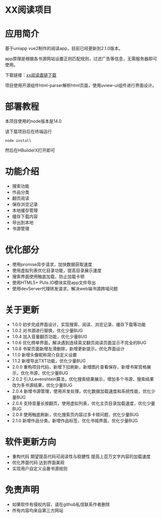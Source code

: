 # XX阅读项目

# 应用简介

基于uniapp vue2制作的阅读app，目前已经更新到2.1.0版本。

app原理是根据各书源网站设置正则匹配规则，过滤广告等信息，无需服务器即可使用。

下载链接：[xx阅读直链下载](https://github.com/imtwa/xxRead/releases/download/xxRead/xxRead.2.1.0.apk)

项目使用开源组件html-parser解析html页面，使用uview-ui组件进行界面设计。
# 部署教程

本项目使用的node版本是14.0

请下载项目后在终端运行

```
node install
```

然后在HBuilderX打开即可

# 功能介绍
- 搜索功能
- 作品分类
- 翻页阅读
- 保存浏览记录
- 本地缓存管理
- 缓存下载内容
- 导出到本地
- 书源管理

# 优化部分

- 使用promise异步请求，加快数据获取速度
- 使用虚拟列表优化目录功能，提高目录展示速度
- 搜索界面使用触底加载，防止加载卡顿
- 使用HTML5+ PUls.IO模块实现app文件导出
- 使用devServer代理转发请求，解决web端书源跨域问题

# 关于更新

- 1.0.0 初步完成界面设计，实现搜索、阅读、浏览记录、缓存下载等功能
- 1.0.2 对书源进行替换，优化少量BUG
- 1.0.4 加入音量翻页功能，优化少量BUG
- 1.0.6 优化榜单界面，解决遇到连续英文翻页阅读页面显示不完全的BUG
- 1.0.8 书架页面新增左滑删除，新增更新提示，优化界面设计
- 1.1.0 新增头像昵称简介自定义设置
- 1.1.2 新增导出TXT功能，优化少量BUG
- 2.0.0 重构项目代码，新增下拉刷新，新增图片查看保存，新增书架宫格展示，优化书源，优化少量BUG
- 2.0.2 引入Levenshtein算法，优化搜索结果展示，增加多个书源，搜索结果改为多书源结果，优化少量BUG
- 2.0.4 新增书源管理，使用并发处理，优化数据加载速度和系统性能，优化少量BUG
- 2.0.6 支持音量长按翻页，使用虚拟列表，优化主页目录加载速度，优化少量BUG
- 2.0.8 使用触底刷新，优化搜索页内容过多卡顿问题，优化少量BUG
- 2.1.0 新增作品分类，新增作品标签，优化书城界面，优化少量BUG

# 软件更新方向

- 重构代码 期望提高代码可阅读性与稳健性 提高上百万文字内容的加载速度
- 优化界面代码 达到界面美观
- 实现用户自定义设置书源规则

# 免责声明
- 如果软件有侵权内容，请在github私信联系作者删除
- 所有内容均来自第三方网站



